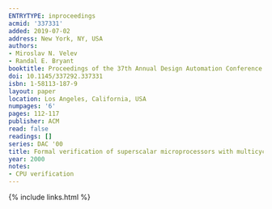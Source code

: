 ```yaml
---
ENTRYTYPE: inproceedings
acmid: '337331'
added: 2019-07-02
address: New York, NY, USA
authors:
- Miroslav N. Velev
- Randal E. Bryant
booktitle: Proceedings of the 37th Annual Design Automation Conference
doi: 10.1145/337292.337331
isbn: 1-58113-187-9
layout: paper
location: Los Angeles, California, USA
numpages: '6'
pages: 112-117
publisher: ACM
read: false
readings: []
series: DAC '00
title: Formal verification of superscalar microprocessors with multicycle functional units, exception, and branch prediction
year: 2000
notes:
- CPU verification
---
```

{% include links.html %}
